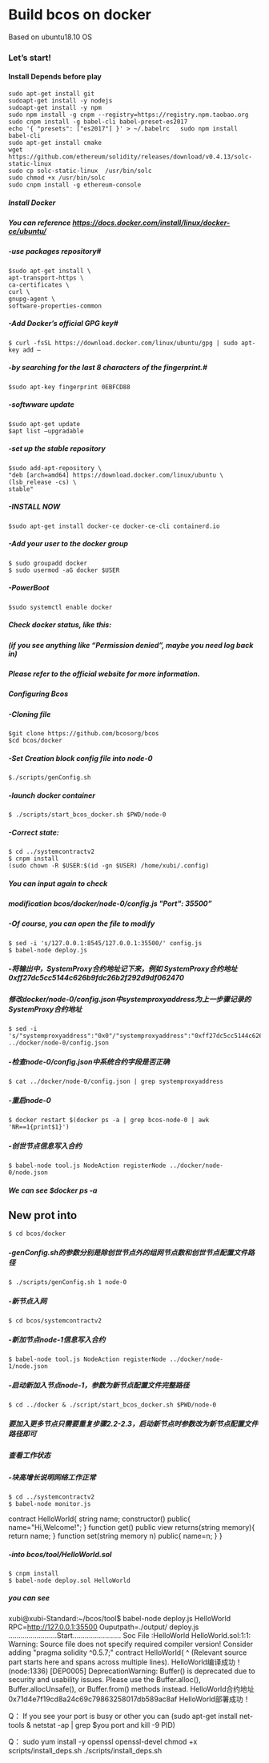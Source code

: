 **Build bcos on docker**
====================
Based on ubuntu18.10 OS
### Let’s start!
#### Install Depends before play
	sudo apt-get install git
	sudoapt-get install -y nodejs 
	sudoapt-get install -y npm
	sudo npm install -g cnpm --registry=https://registry.npm.taobao.org
	sudo cnpm install -g babel-cli babel-preset-es2017
	echo '{ "presets": ["es2017"] }' > ~/.babelrc	sudo npm install babel-cli
	sudo apt-get install cmake
	wget https://github.com/ethereum/solidity/releases/download/v0.4.13/solc-static-linux
	sudo cp solc-static-linux  /usr/bin/solc
	sudo chmod +x /usr/bin/solc
	sudo cnpm install -g ethereum-console

##### Install Docker
##### You can reference https://docs.docker.com/install/linux/docker-ce/ubuntu/
##### -use packages repository#
	$sudo apt-get install \
	apt-transport-https \
	ca-certificates \
	curl \
	gnupg-agent \
	software-properties-common
##### -Add Docker’s official GPG key#
	$ curl -fsSL https://download.docker.com/linux/ubuntu/gpg | sudo apt-key add –
##### -by searching for the last 8 characters of the fingerprint.#
	$sudo apt-key fingerprint 0EBFCD88      
##### -softwware update
	$sudo apt-get update
	$apt list –upgradable
##### -set up the stable repository
	$sudo add-apt-repository \
    "deb [arch=amd64] https://download.docker.com/linux/ubuntu \
    (lsb_release -cs) \
    stable"
##### -INSTALL NOW
	$sudo apt-get install docker-ce docker-ce-cli containerd.io
##### -Add your user to the docker group
	$ sudo groupadd docker
	$ sudo usermod -aG docker $USER
##### -PowerBoot
	$sudo systemctl enable docker     

##### Check docker status, like this:
##### (if you see anything like “Permission denied”,  maybe you need log back in)


##### Please refer to the official website for more information.
##### Configuring Bcos
##### -Cloning file
	$git clone https://github.com/bcosorg/bcos
	$cd bcos/docker
##### -Set Creation block config file into node-0
	$./scripts/genConfig.sh

##### -launch docker container
	$ ./scripts/start_bcos_docker.sh $PWD/node-0
##### -Correct state:

	$ cd ../systemcontractv2
	$ cnpm install
	(sudo chown -R $USER:$(id -gn $USER) /home/xubi/.config)
##### You can input again to check

##### modification bcos/docker/node-0/config.js  "Port": 35500”
##### -Of course, you can open the file to modify
	$ sed -i 's/127.0.0.1:8545/127.0.0.1:35500/' config.js
	$ babel-node deploy.js
#####  -将输出中，SystemProxy合约地址记下来，例如 SystemProxy合约地址 0xff27dc5cc5144c626b9fdc26b2f292d9df062470
#####  修改docker/node-0/config.json中systemproxyaddress为上一步骤记录的SystemProxy合约地址 
	$ sed -i 's/"systemproxyaddress":"0x0"/"systemproxyaddress":"0xff27dc5cc5144c626b9fdc26b2f292d9df062470"/' ../docker/node-0/config.json

#####  -检查node-0/config.json中系统合约字段是否正确
	$ cat ../docker/node-0/config.json | grep systemproxyaddress

##### -重启node-0
	$ docker restart $(docker ps -a | grep bcos-node-0 | awk 'NR==1{print$1}')

##### -创世节点信息写入合约
	$ babel-node tool.js NodeAction registerNode ../docker/node-0/node.json

##### We can see $docker ps -a


## New prot into
	$ cd bcos/docker
##### -genConfig.sh的参数分别是除创世节点外的组网节点数和创世节点配置文件路径
	$ ./scripts/genConfig.sh 1 node-0
##### -新节点入网
	$ cd bcos/systemcontractv2
##### -新加节点node-1信息写入合约
	$ babel-node tool.js NodeAction registerNode ../docker/node-1/node.json 

##### -启动新加入节点node-1，参数为新节点配置文件完整路径
	$ cd ../docker & ./script/start_bcos_docker.sh $PWD/node-0
##### 要加入更多节点只需要重复步骤2.2-2.3，启动新节点时参数改为新节点配置文件路径即可
##### 查看工作状态
##### -块高增长说明网络工作正常
	$ cd ../systemcontractv2
	$ babel-node monitor.js




contract HelloWorld{
    string name;
    constructor() public{
       name="Hi,Welcome!";
    }
    function get() public view returns(string memory){
        return name;
    }
    function set(string memory n) public{
    	name=n;
    }
}
##### -into bcos/tool/HelloWorld.sol
	$ cnpm install
	$ babel-node deploy.sol HelloWorld
##### you can see
xubi@xubi-Standard:~/bcos/tool$ babel-node deploy.js HelloWorld
RPC=http://127.0.0.1:35500
Ouputpath=./output/
deploy.js  ........................Start........................
Soc File :HelloWorld
HelloWorld.sol:1:1: Warning: Source file does not specify required compiler version! Consider adding "pragma solidity ^0.5.7;"
contract HelloWorld{
^ (Relevant source part starts here and spans across multiple lines).
HelloWorld编译成功！
(node:1336) [DEP0005] DeprecationWarning: Buffer() is deprecated due to security and usability issues. Please use the Buffer.alloc(), Buffer.allocUnsafe(), or Buffer.from() methods instead.
HelloWorld合约地址 0x71d4e7f19cd8a24c69c79863258017db589ac8af
HelloWorld部署成功！


Q：
If you see your port is busy or other you can (sudo apt-get install net-tools  & netstat -ap | grep $you port and kill -9 PID) 


Q：
sudo yum install -y openssl openssl-devel
chmod +x scripts/install_deps.sh
./scripts/install_deps.sh

